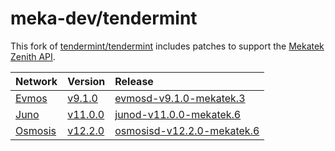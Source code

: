 # meka-dev/tendermint

This fork of [tendermint/tendermint](https://github.com/tendermint/tendermint)
includes patches to support the [Mekatek Zenith API](https://api.mekatek.xyz).

| Network            | Version                    | Release                                               |
|:-------------------|:---------------------------|:------------------------------------------------------|
| [Evmos][evmos]     | [v9.1.0][evmos-v9.1.0]     | [evmosd-v9.1.0-mekatek.3][evmos-v9.1.0-release]       |
| [Juno][juno]       | [v11.0.0][juno-v11.0.0]    | [junod-v11.0.0-mekatek.6][juno-v11.0.0-release]       |
| [Osmosis][osmosis] | [v12.2.0][osmosis-v12.2.0] | [osmosisd-v12.2.0-mekatek.6][osmosis-v12.2.0-release] |

[evmos]:                https://github.com/evmos/evmos
[evmos-v9.1.0]:         https://github.com/evmos/evmos/tree/v9.1.0
[evmos-v9.1.0-release]: https://github.com/meka-dev/tendermint/releases/tag/mekatek%2Fevmos%2Fv9.1.0-3

[juno]:                 https://github.com/CosmosContracts/juno
[juno-v11.0.0]:         https://github.com/CosmosContracts/juno/tree/v11.0.0
[juno-v11.0.0-release]: https://github.com/meka-dev/tendermint/releases/tag/mekatek%2Fjuno%2Fv11.0.0-6

[osmosis]:                 https://github.com/osmosis-labs/osmosis
[osmosis-v12.2.0]:         https://github.com/osmosis-labs/osmosis/tree/v12.2.0
[osmosis-v12.2.0-release]: https://github.com/meka-dev/tendermint/releases/tag/mekatek%2Fosmosis%2Fv12.2.0-6
